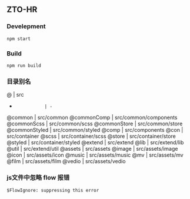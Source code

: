 ## ZTO-HR

### Develepment
`npm start`

### Build
`npm run build`

### 目录别名
@                | src
-                | -
@common          | src/common
@commonComp      | src/common/components
@commonScss      | src/common/scss
@commonStore     | src/common/store
@commonStyled    | src/common/styled
@comp            | src/components
@con             | src/container
@scss            | src/container/scss
@store           | src/container/store
@styled          | src/container/styled
@extend          | src/extend
@lib             | src/extend/lib
@util            | src/extend/util
@assets          | src/assets
@image           | src/assets/image
@icon            | src/assets/icon
@music           | src/assets/music
@mv              | src/assets/mv
@film            | src/assets/film
@vedio           | src/assets/vedio

### js文件中忽略 flow 报错
`$FlowIgnore: suppressing this error`

